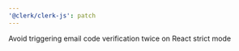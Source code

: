 ```yaml
---
'@clerk/clerk-js': patch
---
```


Avoid triggering email code verification twice on React strict mode
